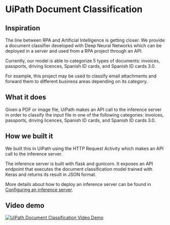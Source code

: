 # UiPath Document Classification
## Inspiration
The line between RPA and Artificial Intelligence is getting closer. We provide a document classifier developed with Deep Neural Networks which can be deployed in a server and used from a RPA project through an API.

Currently, our model is able to categorize 5 types of documents: invoices, passports, driving licences, Spanish ID cards, and Spanish ID cards 3.0.

For example, this project may be used to classify email attachments and forward them to different business areas depending on its category.

## What it does
Given a PDF or image file, UiPath makes an API call to the inference server in order to classify the input file in one of the following categories: invoices, passports, driving licences, Spanish ID cards, and Spanish ID cards 3.0.

## How we built it
We built this in UiPath using the HTTP Request Activity which makes an API call to the inference server.  

The inference server is built with flask and gunicorn. It exposes an API endpoint that executes the document classification model trained with Keras and returns its result in JSON format.

More details about how to deploy an inference server can be found in [Configuring an inference server](https://github.com/mccm-innovations/UiPath_Document_Classification/tree/master/inference_server).

## Video demo
[![UiPath Document Classification Video Demo](https://img.youtube.com/vi/T_pHknyUcIk/0.jpg)](https://www.youtube.com/watch?v=T_pHknyUcIk "UiPath Document Classification Video Demo")
